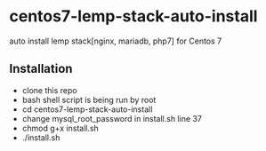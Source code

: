 # centos7-lemp-stack-auto-install
auto install lemp stack[nginx, mariadb, php7] for Centos 7

## Installation
 - clone this repo
 - bash shell script is being run by root
 - cd centos7-lemp-stack-auto-install
 - change mysql_root_password in install.sh line 37
 - chmod g+x install.sh
 - ./install.sh
